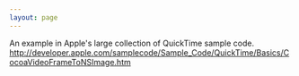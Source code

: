 ```yaml
---
layout: page
---
```


An example in Apple's large collection of QuickTime sample code. 
 http://developer.apple.com/samplecode/Sample_Code/QuickTime/Basics/CocoaVideoFrameToNSImage.htm
